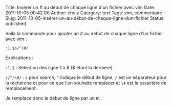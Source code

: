Title: Insérer un \# au début de chaque ligne d'un fichier avec vim
Date: 2011-10-05 00:42:00
Author: choiz
Category: text
Tags: vim, commentaire
Slug: 2011-10-05-insérer-un-au-début-de-chaque-ligne-dun-fichier
Status: published

Voilà la commande pour ajouter un \# au début de chaque ligne d'un
fichier avec vim :

    :1,$s/^/#/

Explications :

`:1,$` : Sélection des ligne 1 à $ ($ étant la dernière).

`s/^/\#/` : `s` pour search, `^` indique le début de ligne, `/` est un
séparateur pour la recherche et pour ce que l'on souhaite remplacer et `\#`
est le caractère de remplacement.

Je remplace donc le début de ligne par un \#.
